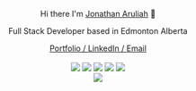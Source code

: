 
<p align="center">
  Hi there I'm <a href="https://jaruliah.me/">Jonathan Aruliah</a> 👋
</p>

<p align="center">
Full Stack Developer based in Edmonton Alberta
</p>

<div align="center">
  <a href="https://jaruliah.me/">Portfolio / </a>
  <a href="https://www.linkedin.com/in/jonathan-aruliah-1b98611ba/">LinkedIn / </a>
    <a href="mailto:jonathanaruliah@gmail.com">Email</a>
  <br></br>
</div>

<div align="center">
  <a><img src="https://img.shields.io/badge/-JavaScript-black?style=flat-square&logo=javascript"></a>
  <a><img src="https://img.shields.io/badge/-TypeScript-007ACC?style=flat-square&logo=typescript"></a>
  <a><img src="https://img.shields.io/badge/-Python-black?style=flat-square&logo=Python"></a>
  <a><img src="https://img.shields.io/badge/-React-black?style=flat-square&logo=react"></a>
  <a><img src="https://img.shields.io/badge/-Bootstrap-563D7C?style=flat-square&logo=bootstrap"></a>

</div>


<div align="center">
  <a href="https://github.com/anuraghazra/github-readme-stats">
    <img align="center" src="https://github-readme-stats.vercel.app/api?username=jaruliah&theme=dark" />
  </a>
</div>





